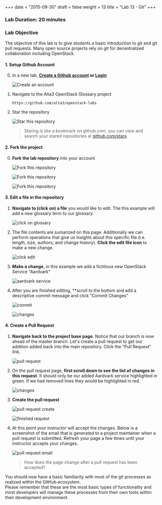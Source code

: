 +++
date = "2015-09-30"
draft = false
weight = 13 
title = "Lab 13 - Git"
+++

### Lab Duration: 20 minutes

### Lab Objective

The objective of this lab is to give students a basic introduction to git and git pull requests.  Many open source projects rely on git for decentralized collaboration including OpenStack.

#### 1. Setup Github Account

0. In a new tab, **[Create a Github account](https://github.com/join) or [Login](https://github.com/login)**

    ![Create an account](https://i.imgur.com/uTDaD5s.png)

0. Navigate to the Alta3 OpenStack Glossary project

    `https://github.com/alta3/openstack-labs`      

0. Star the repository

    ![Star this repository](https://i.imgur.com/LLAQVg7.png)

    > Staring is like a bookmark on github.com,  you can view and search your stared repositories at [github.com/stars](github.com/stars)

#### 2. Fork the project

0. **Fork the lab repository** into your account

    ![Fork this repository](https://i.imgur.com/JJc2Dht.png)

    ![Fork this repository](https://i.imgur.com/S9iDb2e.png)

    ![Fork this repository](https://i.imgur.com/Ro71WF6.png)

#### 3. Edit a file in the repository

1. **Navigate to (click on) a file** you would like to edit.  The this example will add a new glossary term to our glossary.

    ![click on glossary](https://i.imgur.com/jhmtH0h.png)

2. The file contents are sumarized on this page.  Additionally we can perform operations that give us insights about this specific file (i.e. length, size, authors, and change history).  **Click the edit file icon** to make a new change.

    ![click edit](https://i.imgur.com/toKCgK0.png)

3. **Make a change**, in this example we add a fictitious new OpenStack Service "Aardvark"

    ![aardvark service](https://i.imgur.com/aLp5ZQY.png)

4. After you are finished editing, **scroll to the bottom and add a descriptive commit message and click "Commit Changes"

    ![commit](https://i.imgur.com/ngc5hQv.png)

    ![changes](https://i.imgur.com/K0I1dao.png)

#### 4. Create a Pull Request

1. **Navigate back to the project base page**.  Notice that our branch is now ahead of the master branch.  Let's create a pull request to get our addition added back into the main repository.  Click the "Pull Request" link.

    ![pull request](https://i.imgur.com/2LpvADQ.png)

2. On the pull request page, **first scroll down to see the list of changes in this request**.  It should only be our added Aardvark service highlighted in green.  If we had removed lines they would be highlighted in red.

    ![changes](https://i.imgur.com/zouC43q.png)

3. **Create the pull request**

    ![pull request create](https://i.imgur.com/dMvqH1b.png)

    ![finished request](https://i.imgur.com/MnFQNxd.png)

4. At this point your instructor will accept the changes. Below is a screenshot of the email that is generated to a project maintainer when a pull request is submitted.  Refresh your page a few times until your instructor accepts your changes.

    ![pull request email](https://i.imgur.com/rmhgdPZ.png)

    > How does the page change after a pull request has been accepted?

You should now have a basic familiarity with most of the git processes as realized within the GitHub ecosystem.  
Please remember that these are the most basic types of functionality and most developers will manage these processes from their own tools within their development environment.

